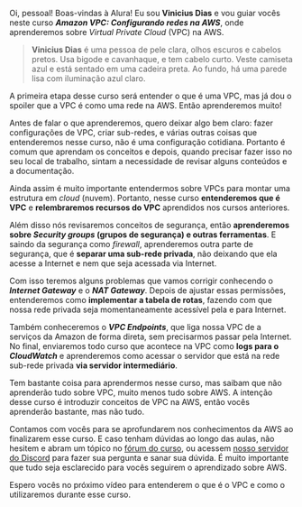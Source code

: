<div class="formattedText" data-external-links="">
                                <p>Oi, pessoal! Boas-vindas à Alura! Eu sou <strong>Vinicius Dias</strong> e vou guiar vocês neste curso <strong><em>Amazon VPC: Configurando redes na AWS</em></strong>, onde aprenderemos sobre <em>Virtual Private Cloud</em> (VPC) na AWS.</p>
<blockquote>
<p><strong>Vinicius Dias</strong> é uma pessoa de pele clara, olhos escuros e cabelos pretos. Usa bigode e cavanhaque, e tem cabelo curto. Veste camiseta azul e está sentado em uma cadeira preta. Ao fundo, há uma parede lisa com iluminação azul claro.</p>
</blockquote>
<p>A primeira etapa desse curso será entender o que é uma VPC, mas já dou o spoiler que a VPC é como uma rede na AWS. Então aprenderemos muito!</p>
<p>Antes de falar o que aprenderemos, quero deixar algo bem claro: fazer configurações de VPC, criar sub-redes, e várias outras coisas que entenderemos nesse curso, não é uma configuração cotidiana. Portanto é comum que aprendam os conceitos e depois, quando precisar fazer isso no seu local de trabalho, sintam a necessidade de revisar alguns conteúdos e a documentação.</p>
<p>Ainda assim é muito importante entendermos sobre VPCs para montar uma estrutura em <em>cloud</em> (nuvem). Portanto, nesse curso <strong>entenderemos que é VPC</strong> e <strong>relembraremos recursos do VPC</strong> aprendidos nos cursos anteriores. </p>
<p>Além disso nós revisaremos conceitos de segurança, então <strong>aprenderemos sobre <em>Security groups</em> (grupos de segurança) e outras ferramentas</strong>. E saindo da segurança como <em>firewall</em>, aprenderemos outra parte de segurança, que é <strong>separar uma sub-rede privada</strong>, não deixando que ela acesse a Internet e nem que seja acessada via Internet.</p>
<p>Com isso teremos alguns problemas que vamos corrigir conhecendo o <strong><em>Internet Gateway</em></strong> e o <strong><em>NAT Gateway</em></strong>. Depois de ajustar essas permissões, entenderemos como <strong>implementar a tabela de rotas</strong>, fazendo com que nossa rede privada seja momentaneamente acessível pela e para Internet.</p>
<p>Também conheceremos o <strong><em>VPC Endpoints</em></strong>, que liga nossa VPC de a serviços da Amazon de forma direta, sem precisarmos passar pela Internet. No final, enviaremos todo curso que acontece na VPC como <strong>logs para o <em>CloudWatch</em></strong> e aprenderemos como acessar o servidor que está na rede sub-rede privada <strong>via servidor intermediário</strong>.</p>
<p>Tem bastante coisa para aprendermos nesse curso, mas saibam que não aprenderão tudo sobre VPC, muito menos tudo sobre AWS. A intenção desse curso é introduzir conceitos de VPC na AWS, então vocês aprenderão bastante, mas não tudo.</p>
<p>Contamos com vocês para se aprofundarem nos conhecimentos da AWS ao finalizarem esse curso. E caso tenham dúvidas ao longo das aulas, não hesitem e abram um tópico no <a href="https://cursos.alura.com.br/forum/curso-amazon-vpc-2/todos">fórum do curso</a>, ou acessem <a href="https://discord.gg/SK9bj7hEYD" rel="nofollow noopener" target="_blank">nosso servidor do Discord</a> para fazer sua pergunta e sanar sua dúvida. É muito importante que tudo seja esclarecido para vocês seguirem o aprendizado sobre AWS.</p>
<p>Espero vocês no próximo vídeo para entenderem o que é o VPC e como o utilizaremos durante esse curso.</p>
                        </div>